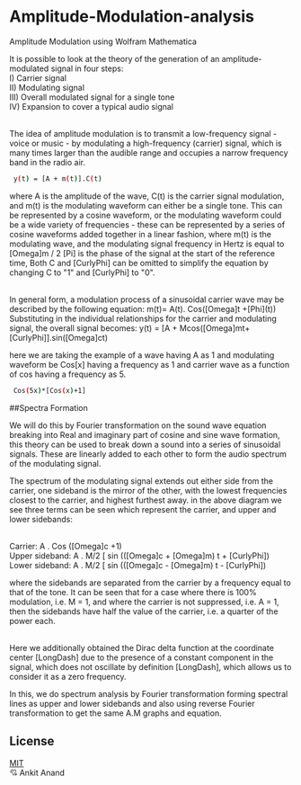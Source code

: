 # Amplitude-Modulation-analysis
Amplitude Modulation using Wolfram Mathematica


It is possible to look at the theory of the generation of an amplitude-modulated signal in four steps: 
<br> I) Carrier signal 
<br>II) Modulating signal 
<br> III) Overall modulated signal for a single tone
<br> IV) Expansion to cover a typical audio signal

<br> The idea of ​​amplitude modulation is to transmit a low-frequency signal - voice or music - by modulating a high-frequency (carrier) signal, which is many times larger than the audible range and occupies a narrow frequency band in the radio air. 

```bash
 y(t) = [A + m(t)].C(t) 
```
where A is the amplitude of the wave, C(t) is the carrier signal modulation, and m(t) is the modulating waveform can either be a single tone. This can be represented by a cosine waveform, or the modulating waveform could be a wide variety of frequencies - these can be represented by a series of cosine waveforms added together in a linear fashion,
where m(t) is  the modulating wave, and the modulating signal frequency in Hertz is equal to \[Omega]m / 2 \[Pi] is the phase of the signal at the start of the reference time, Both C and \[CurlyPhi] can be omitted to simplify the equation by changing C to "1" and \[CurlyPhi] to "0".

<br>In general form, a modulation process of a sinusoidal carrier wave may be described by the following equation:  m(t)= A(t). Cos(\[Omega]t +\[Phi](t))
Substituting in the individual relationships for the carrier and modulating signal, the overall signal becomes: y(t) = [A + Mcos(\[Omega]mt+\[CurlyPhi]].sin(\[Omega]ct)
                                                                                                                                                                
here we are taking the example of a wave having A as 1 and modulating waveform be Cos[x]  having a frequency as 1 and carrier wave as a function of cos having a frequency as 5.
```bash
 Cos(5x)*[Cos(x)+1]
```


##Spectra Formation

We will do this by Fourier transformation on the sound wave equation breaking into Real and imaginary part of cosine  and sine wave formation, this theory can be used to break down a sound into a series of sinusoidal signals. These are linearly added to each other to form the audio spectrum of the modulating signal.

The spectrum of the modulating signal extends out either side from the carrier, one sideband is the mirror of the other, with the lowest frequencies closest to the carrier, and highest furthest away.
in the above diagram we see three terms can be seen which represent the carrier, and upper and lower sidebands:

<br>Carrier:     A . Cos (\[Omega]c +1)
<br>Upper sideband:     A . M/2 [ sin ((\[Omega]c + \[Omega]m) t + \[CurlyPhi])
<br>Lower sideband:     A . M/2 [ sin ((\[Omega]c - \[Omega]m) t - \[CurlyPhi])

where the  sidebands are separated from the carrier by a frequency equal to that of the tone. It can be seen that for a case where there is 100% modulation, i.e. M = 1, and where the carrier is not suppressed, i.e. A = 1, then the sidebands have half the value of the carrier, i.e. a quarter of the power each.


<br>Here we additionally obtained the Dirac delta function at the coordinate center \[LongDash] due to the presence of a constant component in the signal, which does not oscillate by definition \[LongDash], which allows us to consider it as a zero frequency.

In this, we do spectrum analysis by Fourier transformation forming spectral lines as upper and lower sidebands and also using reverse Fourier transformation to get the same A.M graphs and equation.

## License

[MIT](https://choosealicense.com/licenses/mit/)
<br> 💘 Ankit Anand

